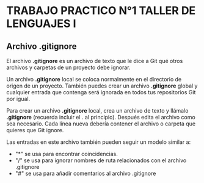 # TRABAJO PRACTICO N°1 TALLER DE LENGUAJES I

## Archivo .gitignore

El archivo **.gitignore** es un archivo de texto que le dice a Git qué otros archivos y carpetas de un proyecto debe ignorar.

Un archivo **.gitignore** local se coloca normalmente en el directorio de origen de un proyecto. También puedes crear un archivo **.gitignore** global y cualquier entrada que contenga será ignorada en todos tus repositorios Git por igual.

Para crear un archivo **.gitignore** local, crea un archivo de texto y llámalo **.gitignore** (recuerda incluir el . al principio). Después edita el archivo como sea necesario. Cada línea nueva debería contener el archivo o carpeta que quieres que Git ignore.

Las entradas en este archivo también pueden seguir un modelo similar a:

- "*" se usa para encontrar coincidencias.
- "/" se usa para ignorar nombres de ruta relacionados con el archivo .gitignore
- "#" se usa para añadir comentarios al archivo .gitignore